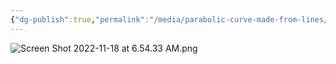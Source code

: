 ```yaml
---
{"dg-publish":true,"permalink":"/media/parabolic-curve-made-from-lines/","dgHomeLink":false}
---
```


![Screen Shot 2022-11-18 at 6.54.33 AM.png](/img/user/Attachments/Screen%20Shot%202022-11-18%20at%206.54.33%20AM.png)